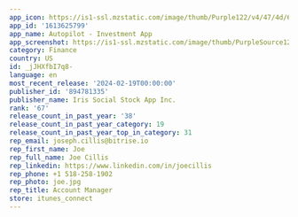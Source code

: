 ```yaml
---
app_icon: https://is1-ssl.mzstatic.com/image/thumb/Purple122/v4/47/4d/69/474d6916-de52-d95f-1250-d5bc1849555b/AppIcon-0-1x_U007emarketing-0-6-0-85-220-0.png/1024x1024bb.png
app_id: '1613625799'
app_name: Autopilot - Investment App
app_screenshot: https://is1-ssl.mzstatic.com/image/thumb/PurpleSource126/v4/eb/8c/25/eb8c259a-9360-953d-f06d-3e12171a4b39/b2830eb1-06be-4ef9-ac22-876b1c476afc_Politician_Large_1.png/1242x2688bb.png
category: Finance
country: US
id: _jJHXfbI7q8-
language: en
most_recent_release: '2024-02-19T00:00:00'
publisher_id: '894781335'
publisher_name: Iris Social Stock App Inc.
rank: '67'
release_count_in_past_year: '38'
release_count_in_past_year_category: 19
release_count_in_past_year_top_in_category: 31
rep_email: joseph.cillis@bitrise.io
rep_first_name: Joe
rep_full_name: Joe Cillis
rep_linkedin: https://www.linkedin.com/in/joecillis
rep_phone: +1 518-258-1902
rep_photo: joe.jpg
rep_title: Account Manager
store: itunes_connect
---
```

